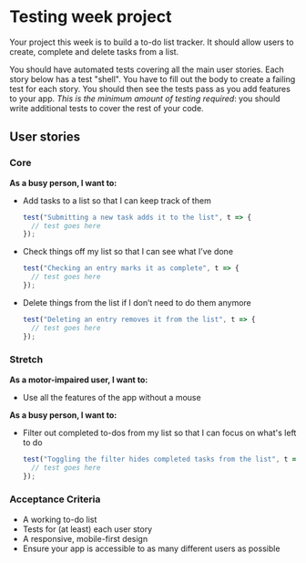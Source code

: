# Testing week project

Your project this week is to build a to-do list tracker. It should allow users to create, complete and delete tasks from a list.

You should have automated tests covering all the main user stories. Each story below has a test "shell". You have to fill out the body to create a failing test for each story. You should then see the tests pass as you add features to your app. _This is the minimum amount of testing required_: you should write additional tests to cover the rest of your code.

## User stories

### Core

**As a busy person, I want to:**

- Add tasks to a list so that I can keep track of them
  ```js
  test("Submitting a new task adds it to the list", t => {
    // test goes here
  });
  ```
- Check things off my list so that I can see what I’ve done
  ```js
  test("Checking an entry marks it as complete", t => {
    // test goes here
  });
  ```
- Delete things from the list if I don’t need to do them anymore
  ```js
  test("Deleting an entry removes it from the list", t => {
    // test goes here
  });
  ```

### Stretch

**As a motor-impaired user, I want to:**

- Use all the features of the app without a mouse

**As a busy person, I want to:**

- Filter out completed to-dos from my list so that I can focus on what's left to do
  ```js
  test("Toggling the filter hides completed tasks from the list", t => {
    // test goes here
  });
  ```

### Acceptance Criteria

- A working to-do list
- Tests for (at least) each user story
- A responsive, mobile-first design
- Ensure your app is accessible to as many different users as possible
